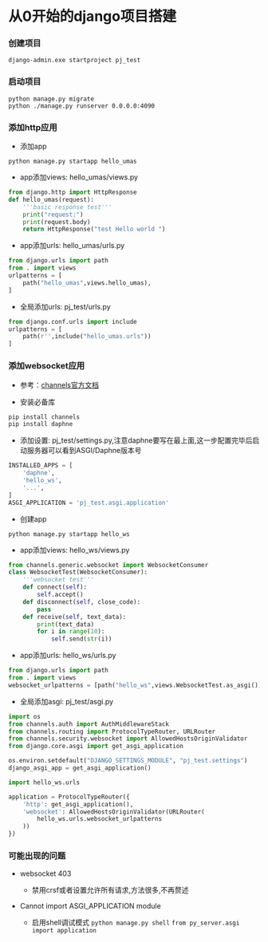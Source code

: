 # 从0开始的django项目搭建

### 创建项目
```
django-admin.exe startproject pj_test
```

### 启动项目  
```
python manage.py migrate
python ./manage.py runserver 0.0.0.0:4090
``` 

### 添加http应用

- 添加app
```
python manage.py startapp hello_umas
```

- app添加views: hello_umas/views.py
```python
from django.http import HttpResponse
def hello_umas(request):
    '''basic response test'''
    print("request:")
    print(request.body)
    return HttpResponse("test Hello world ")
```

- app添加urls: hello_umas/urls.py
```python
from django.urls import path
from . import views
urlpatterns = [
    path("hello_umas",views.hello_umas),
]
```

- 全局添加urls: pj_test/urls.py
```python
from django.conf.urls import include
urlpatterns = [
    path(r'',include("hello_umas.urls"))
]
```

### 添加websocket应用
- 参考：[channels官方文档](https://channels.readthedocs.io/en/stable/tutorial/part_1.html)

- 安装必备库
```python
pip install channels
pip install daphne
```

- 添加设置: pj_test/settings.py,注意daphne要写在最上面,这一步配置完毕后启动服务器可以看到ASGI/Daphne版本号
```python
INSTALLED_APPS = [
    'daphne',
    'hello_ws',
    '...',
]
ASGI_APPLICATION = 'pj_test.asgi.application'
```

- 创建app
```
python manage.py startapp hello_ws
```

- app添加views: hello_ws/views.py
```python
from channels.generic.websocket import WebsocketConsumer
class WebsocketTest(WebsocketConsumer):
    '''websocket test'''
    def connect(self):
        self.accept()
    def disconnect(self, close_code):
        pass
    def receive(self, text_data):
        print(text_data)
        for i in range(10):
            self.send(str(i))
```

- app添加urls: hello_ws/urls.py
```python
from django.urls import path
from . import views
websocket_urlpatterns = [path("hello_ws",views.WebsocketTest.as_asgi())]
```

- 全局添加asgi: pj_test/asgi.py
```python
import os
from channels.auth import AuthMiddlewareStack
from channels.routing import ProtocolTypeRouter, URLRouter
from channels.security.websocket import AllowedHostsOriginValidator
from django.core.asgi import get_asgi_application

os.environ.setdefault("DJANGO_SETTINGS_MODULE", "pj_test.settings")
django_asgi_app = get_asgi_application()

import hello_ws.urls

application = ProtocolTypeRouter({
    'http': get_asgi_application(),
    'websocket': AllowedHostsOriginValidator(URLRouter(
        hello_ws.urls.websocket_urlpatterns
    ))
})
```

### 可能出现的问题
- websocket 403
    - 禁用crsf或者设置允许所有请求,方法很多,不再赘述

- Cannot import ASGI_APPLICATION module
    - 启用shell调试模式
    ```python manage.py shell```
    ```from py_server.asgi import application```